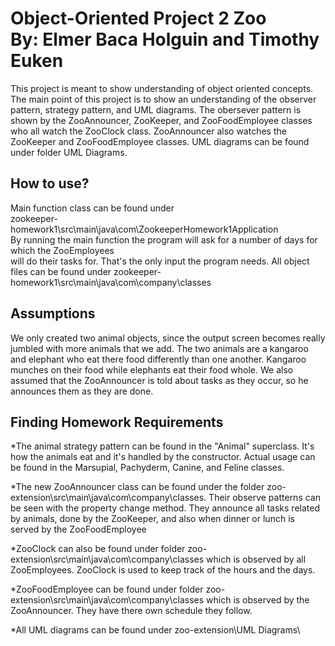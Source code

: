 Object-Oriented Project 2 Zoo  
By: Elmer Baca Holguin and Timothy Euken
=======================
This project is meant to show understanding of object oriented concepts.
The main point of this project is to show an understanding of the observer pattern, strategy pattern, and UML diagrams. The obersever pattern is shown by the ZooAnnouncer, ZooKeeper, and ZooFoodEmployee classes who all watch the ZooClock class. ZooAnnouncer also watches the ZooKeeper and ZooFoodEmployee classes. UML diagrams can be found under folder UML Diagrams.

How to use?
------------------
Main function class can be found under  
zookeeper-homework1\src\main\java\com\ZookeeperHomework1Application  
By running the main function the program will ask for a number of days for which the ZooEmployees  
will do their tasks for. That's the only input the program needs. 
All object files can be found under zookeeper-homework1\src\main\java\com\company\classes

Assumptions
------------------
We only created two animal objects, since the output screen becomes really jumbled with more animals that we add. The two animals are a kangaroo and elephant who eat there food differently than one another. Kangaroo munches on their food while elephants eat their food whole. We also assumed that the ZooAnnouncer is told about tasks as they occur, so he announces them as they are done.

Finding Homework Requirements
------------------
*The animal strategy pattern can be found in the "Animal" superclass. It's how the animals eat and it's handled by the constructor. Actual usage can be found in the Marsupial, Pachyderm, Canine, and Feline classes.

*The new ZooAnnouncer class can be found under the folder zoo-extension\src\main\java\com\company\classes. Their observe patterns can be seen with the property change method. They announce all tasks related by animals, done by the ZooKeeper, and also when dinner or lunch is served by the ZooFoodEmployee

*ZooClock can also be found under folder zoo-extension\src\main\java\com\company\classes which is observed by all ZooEmployees. ZooClock is used to keep track of the hours and the days.

*ZooFoodEmployee can be found under folder zoo-extension\src\main\java\com\company\classes which is observed by the ZooAnnouncer. They have there own schedule they follow.

*All UML diagrams can be found under zoo-extension\UML Diagrams\
